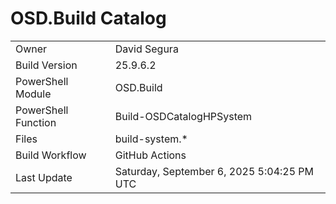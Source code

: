 ﻿# OSD.Build Catalog

| | |
|-|-|
| Owner | David Segura |
| Build Version | 25.9.6.2 |
| PowerShell Module | OSD.Build |
| PowerShell Function | Build-OSDCatalogHPSystem |
| Files | build-system.* |
| Build Workflow | GitHub Actions |
| Last Update | Saturday, September 6, 2025 5:04:25 PM UTC |
